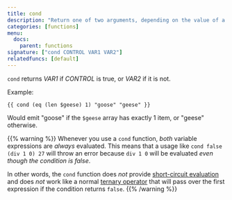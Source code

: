 ```yaml
---
title: cond
description: "Return one of two arguments, depending on the value of a third argument."
categories: [functions]
menu:
  docs:
    parent: functions
signature: ["cond CONTROL VAR1 VAR2"]
relatedfuncs: [default]
---
```


`cond` returns *VAR1* if *CONTROL* is true, or *VAR2* if it is not.

Example:

```go-html-template
{{ cond (eq (len $geese) 1) "goose" "geese" }}
```

Would emit "goose" if the `$geese` array has exactly 1 item, or "geese" otherwise.

{{% warning %}}
Whenever you use a `cond` function, *both* variable expressions are *always* evaluated. This means that a usage like `cond false (div 1 0) 27` will throw an error because `div 1 0` will be evaluated *even though the condition is false*.

In other words, the `cond` function does *not* provide [short-circuit evaluation](https://en.wikipedia.org/wiki/Short-circuit_evaluation) and does *not* work like a normal [ternary operator](https://en.wikipedia.org/wiki/%3F:) that will pass over the first expression if the condition returns `false`.
{{% /warning %}}
